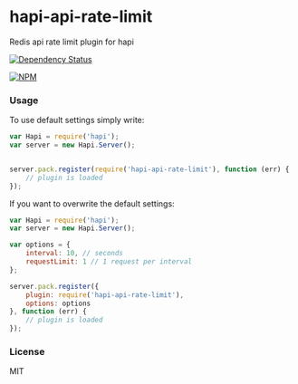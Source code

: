 # hapi-api-rate-limit

Redis api rate limit plugin for hapi

[![Dependency Status](https://www.versioneye.com/user/projects/53e2944ce0a229671f00000c/badge.svg?style=flat)](https://www.versioneye.com/user/projects/53e2944ce0a229671f00000c)

[![NPM](https://nodei.co/npm/hapi-api-rate-limit.png)](https://nodei.co/npm/hapi-api-rate-limit/)

### Usage

To use default settings simply write:

```javascript
var Hapi = require('hapi');
var server = new Hapi.Server();


server.pack.register(require('hapi-api-rate-limit'), function (err) {
	// plugin is loaded
});

```

If you want to overwrite the default settings:

```javascript
var Hapi = require('hapi');
var server = new Hapi.Server();

var options = {
	interval: 10, // seconds
	requestLimit: 1 // 1 request per interval
};

server.pack.register({
	plugin: require('hapi-api-rate-limit'),
	options: options
}, function (err) {
	// plugin is loaded
});

```

### License

MIT

